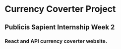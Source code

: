 # Currency Coverter Project

## Publicis Sapient Internship Week 2

### React and API currency coverter website.
